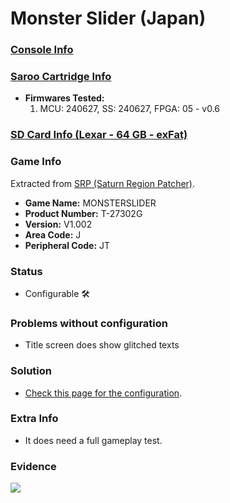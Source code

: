 # Monster Slider (Japan)

### [Console Info](../../../../../Info/Consoles/VA13/README.md)

### [Saroo Cartridge Info](../../../../../Info/Cartridges/RetroGameParadiseStore/1.32F/README.md)

- <b>Firmwares Tested:</b>
  1. MCU: 240627, SS: 240627, FPGA: 05 - v0.6

### [SD Card Info (Lexar - 64 GB - exFat)](../../../../../Info/SdCards/Lexar/64GB/exfat/README.md)

### Game Info

Extracted from [SRP (Saturn Region Patcher)](https://segaxtreme.net/resources/saturn-region-patcher.81/download).

- <b>Game Name:</b> MONSTERSLIDER
- <b>Product Number:</b> T-27302G
- <b>Version:</b> V1.002
- <b>Area Code:</b> J
- <b>Peripheral Code:</b> JT

### Status

- Configurable :hammer_and_wrench:

### Problems without configuration

- Title screen does show glitched texts

### Solution

- [Check this page for the configuration](https://github.com/williamdsw/saroo-configuration-list/blob/master/Regions/Retails/Japan/T-27302G/README.md).

### Extra Info

- It does need a full gameplay test.

### Evidence

[![](https://img.youtube.com/vi/lYe2l688h-U/0.jpg)](https://www.youtube.com/watch?v=lYe2l688h-U)
